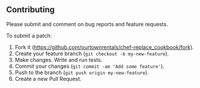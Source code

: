 ## Contributing

Please submit and comment on bug reports and feature requests.

To submit a patch:

1. Fork it (https://github.com/ourtownrentals/chef-replace_cookbook/fork).
2. Create your feature branch (`git checkout -b my-new-feature`).
3. Make changes. Write and run tests.
4. Commit your changes (`git commit -am 'Add some feature'`).
5. Push to the branch (`git push origin my-new-feature`).
6. Create a new Pull Request.
